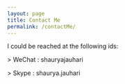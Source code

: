 ```yaml
---
layout: page
title: Contact Me
permalink: /contactMe/
---
```

<p>I could be reached at the following ids: </p>

<p>> WeChat : shauryajauhari</p>
<p>> Skype : shaurya.jauhari</p>